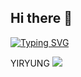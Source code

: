 ## Hi there 👋
[![Typing SVG](https://readme-typing-svg.demolab.com/?lines=WELCOME+TO+YIRYUNG'S+GITHUB)](https://git.io/typing-svg)

YIRYUNG
<a href="https://velog.io/@yi_ryung/posts"><img src="https://img.shields.io/badge/Velog-20C997?style=flat-square&logo=Velog&logoColor=white"/></a>


<!--
**JungYiryung/JungYiryung** is a ✨ _special_ ✨ repository because its `README.md` (this file) appears on your GitHub profile.

Here are some ideas to get you started:

- 🔭 I’m currently working on ...
- 🌱 I’m currently learning ...
- 👯 I’m looking to collaborate on ...
- 🤔 I’m looking for help with ...
- 💬 Ask me about ...
- 📫 How to reach me: ...
- 😄 Pronouns: ...
- ⚡ Fun fact: ...
-->
